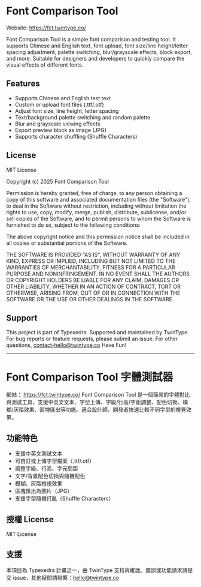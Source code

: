 

# Font Comparison Tool
Website: https://fct.twintype.co/

Font Comparison Tool is a simple font comparison and testing tool. It supports Chinese and English text, font upload, font size/line height/letter spacing adjustment, palette switching, blur/grayscale effects, block export, and more. Suitable for designers and developers to quickly compare the visual effects of different fonts.

## Features
- Supports Chinese and English test text
- Custom or upload font files (.ttf/.otf)
- Adjust font size, line height, letter spacing
- Text/background palette switching and random palette
- Blur and grayscale viewing effects
- Export preview block as image (JPG)
- Supports character shuffling (Shuffle Characters)

## License
MIT License

Copyright (c) 2025 Font Comparison Tool

Permission is hereby granted, free of charge, to any person obtaining a copy
of this software and associated documentation files (the "Software"), to deal
in the Software without restriction, including without limitation the rights
to use, copy, modify, merge, publish, distribute, sublicense, and/or sell
copies of the Software, and to permit persons to whom the Software is
furnished to do so, subject to the following conditions:

The above copyright notice and this permission notice shall be included in all
copies or substantial portions of the Software.

THE SOFTWARE IS PROVIDED "AS IS", WITHOUT WARRANTY OF ANY KIND, EXPRESS OR
IMPLIED, INCLUDING BUT NOT LIMITED TO THE WARRANTIES OF MERCHANTABILITY,
FITNESS FOR A PARTICULAR PURPOSE AND NONINFRINGEMENT. IN NO EVENT SHALL THE
AUTHORS OR COPYRIGHT HOLDERS BE LIABLE FOR ANY CLAIM, DAMAGES OR OTHER
LIABILITY, WHETHER IN AN ACTION OF CONTRACT, TORT OR OTHERWISE, ARISING FROM,
OUT OF OR IN CONNECTION WITH THE SOFTWARE OR THE USE OR OTHER DEALINGS IN THE
SOFTWARE.

## Support
This project is part of Typexedra. Supported and maintained by TwinType. For bug reports or feature requests, please submit an issue. For other questions, contact-hello@twintype.co
Have Fun!

---

# Font Comparison Tool 字體測試器
網站： https://fct.twintype.co/
Font Comparison Tool 是一個簡易的字體對比與測試工具，支援中英文文本、字型上傳、字級/行高/字距調整、配色切換、模糊/灰階效果、區塊匯出等功能。適合設計師、開發者快速比較不同字型的視覺效果。

## 功能特色
- 支援中英文測試文本
- 可自訂或上傳字型檔案（.ttf/.otf）
- 調整字級、行高、字元間距
- 文字/背景配色切換與隨機配色
- 模糊、灰階檢視效果
- 區塊匯出為圖片（JPG）
- 支援字型隨機打亂（Shuffle Characters）

## 授權 License
MIT License

## 支援
本項目為 Typexedra 計畫之一，由 TwinType 支持與維護。錯誤或功能請求請提交 issue，其他疑問請聯繫：hello@twintype.co